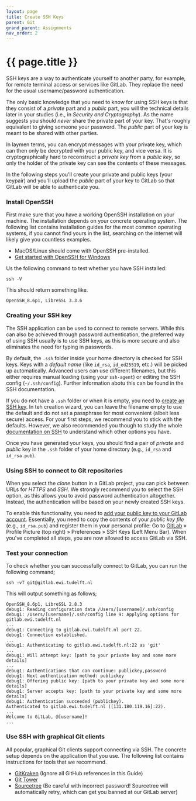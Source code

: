 ```yaml
---
layout: page
title: Create SSH Keys
parent: Git
grand_parent: Assignments
nav_order: 2
---
```


# {{ page.title }}

SSH keys are a way to authenticate yourself to another party, for example, for remote terminal access or services like GitLab.
They replace the need for the usual username/password authentication.

The only basic knowledge that you need to know for using SSH keys is that they consist of a *private* part and a *public* part, you will the technical details later in your studies (i.e., in *Security and Cryptography*).
As the name suggests you should _never_ share the private part of your key. That's roughly equivalent to giving someone your password. The _public_ part of your key is meant to be shared with other parties.

In laymen terms, you can encrypt messages with your private key, which can then only be decrypted with your public key, and vice versa.
It is cryptographically hard to reconstruct a *private key* from a *public key*, so only the holder of the private key can see the contents of these messages.

In the following steps you'll create your private and public keys (your keypair) and you'll upload the _public_ part of your key to GitLab so that GitLab will be able to authenticate you.

### Install OpenSSH

First make sure that you have a working OpenSSH installation on your machine.
The installation depends on your concrete operating system.
The following list contains installation guides for the most common operating systems, if you cannot find yours in the list, searching on the internet will likely give you countless examples.

- MacOS/Linux should come with OpenSSH pre-installed.
- [Get started with OpenSSH for Windows](https://learn.microsoft.com/en-us/windows-server/administration/openssh/openssh_install_firstuse)

Us the following command to test whether you have SSH installed:

    ssh -V

This should return something like.

    OpenSSH_8.6p1, LibreSSL 3.3.6


### Creating your SSH key

The SSH application can be used to connect to remote servers.
While this can also be achieved through password authentication, the preferred way of using SSH usually is to use SSH keys, as this is more secure and also eliminates the need for typing in passwords.

By default, the `.ssh` folder inside your home directory is checked for SSH keys.
Keys with a *default name* (like `id_rsa`, `id_ed25519`, etc.) will be picked up automatically.
Advanced users can use different filenames, but this either requires manual loading (using your `ssh-agent`) or editing the SSH config (`~/.ssh/config`).
Further information abotu this can be found in the SSH documentation.

If you do not have a `.ssh` folder or when it is empty, you need to [create an SSH key][gl-create-key].
In teh creation wizard, you can leave the filename empty to use the default and do not set a passphrase for most convenient (albeit less secure) access.
For your first steps, we recommend you to stick with the defaults.
However, we also recommended you though to study the whole [documentation on SSH][gl-ssh] to understand which other options you have.

Once you have generated your keys, you should find a pair of *private* and *public* key in the `.ssh` folder of your home directory (e.g., `id_rsa` and `id_rsa.pub`).

[gl-ssh]: https://docs.gitlab.com/ee/user/ssh.html
[gl-create-key]: https://docs.gitlab.com/ee/user/ssh.html#generate-an-ssh-key-pair


### Using SSH to connect to Git repositories

When you select the *clone* button in a GitLab project, you can pick between URLs for *HTTPS* and *SSH*.
We strongly recommend you to select the SSH option, as this allows you to avoid password authentication altogether.
Instead, the authentication will be based on your newly created SSH keys.

To enable this functionality, you need to [add your public key to your GitLab account][gl-add-key].
Essentially, you need to copy the contents of your *public key file* (e.g., `id_rsa.pub`) and register them in your personal profile: Go to [GitLab](https://gitlab.ewi.tudelft.nl) » Profile Picture (top right) » Preferences » SSH Keys (Left Menu Bar).
When you've completed all steps, you are now allowed to access GitLab via SSH.

[gl-add-key]: https://docs.gitlab.com/ee/ssh/#add-an-ssh-key-to-your-gitlab-account


### Test your connection

To check whether you can successfully connect to GitLab, you can run the following command;

```
ssh -vT git@gitlab.ewi.tudelft.nl
```

This will output something as follows;

```
OpenSSH_8.6p1, LibreSSL 2.8.3
debug1: Reading configuration data /Users/[username]/.ssh/config
debug1: /Users/[username]/.ssh/config line 9: Applying options for gitlab.ewi.tudelft.nl
...
debug1: Connecting to gitlab.ewi.tudelft.nl port 22.
debug1: Connection established.
...
debug1: Authenticating to gitlab.ewi.tudelft.nl:22 as 'git'
...
debug1: Will attempt key: [path to your private key and some more details]
...
debug1: Authentications that can continue: publickey,password
debug1: Next authentication method: publickey
debug1: Offering public key: [path to your private key and some more details]
debug1: Server accepts key: [path to your private key and some more details]
debug1: Authentication succeeded (publickey).
Authenticated to gitlab.ewi.tudelft.nl ([131.180.119.16]:22).
...
Welcome to GitLab, @[username]!
...
```


### Use SSH with graphical Git clients

All popular, graphical Git clients support connecting via SSH.
The concrete setup depends on the application that you use.
The following list contains instructions for tools that we recommend.

- [GitKraken](https://www.gitkraken.com/learn/git/problems/github-add-ssh-key#) (Ignore all GitHub references in this Guide)
- [Git Tower](https://www.git-tower.com/help/guides/manage-hosting-services/manage-ssh-keys/windows)
- [Sourcetree](https://support.atlassian.com/bitbucket-cloud/docs/set-up-ssh-with-sourcetree/) (Be careful with incorrect password! Sourcetree will automatically retry, which can get you banned at our GitLab server)





